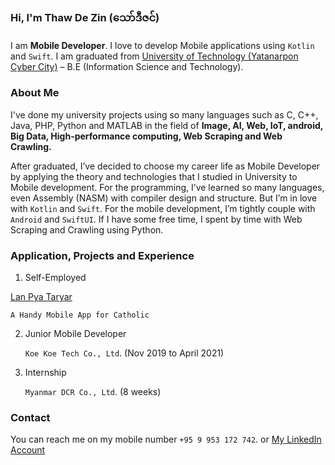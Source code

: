 ### Hi, I'm **Thaw De Zin** (​သော်ဒီဇင်)

I am **Mobile Developer**. I love to develop Mobile applications using `Kotlin` and `Swift`.
I am graduated from [University of Technology (Yatanarpon Cyber City)](https://www.utycc.edu.mm) – B.E (Information Science and Technology).

### About Me

I've done my university projects using so many languages such as C, C++, Java, PHP, Python and MATLAB in the field of **Image, AI, Web, IoT, android, Big Data, High-performance computing, Web Scraping and Web Crawling.**

After graduated, I’ve decided to choose my career life as Mobile Developer by applying the theory and technologies that I studied in University to Mobile development. For the programming, I’ve learned so many languages, even Assembly (NASM) with compiler design and structure. But I’m in love with `Kotlin` and `Swift`. For the mobile development, I’m tightly couple with `Android` and `SwiftUI`. If I have some free time, I spent by time with Web Scraping and Crawling using Python. 

### Application, Projects and Experience

1. Self-Employed

[Lan Pya Taryar](https://play.google.com/store/apps/details?id=com.thawdezin.lanpyataryar)

`A Handy Mobile App for Catholic`

2. Junior Mobile Developer

   `Koe Koe Tech Co., Ltd`. (Nov 2019 to April 2021)
  
3. Internship

   `Myanmar DCR Co., Ltd`. (8 weeks)

### Contact

You can reach me on my mobile number `+95 9 953 172 742`. or
[My LinkedIn Account](https://www.linkedin.com/in/thawdezin)

